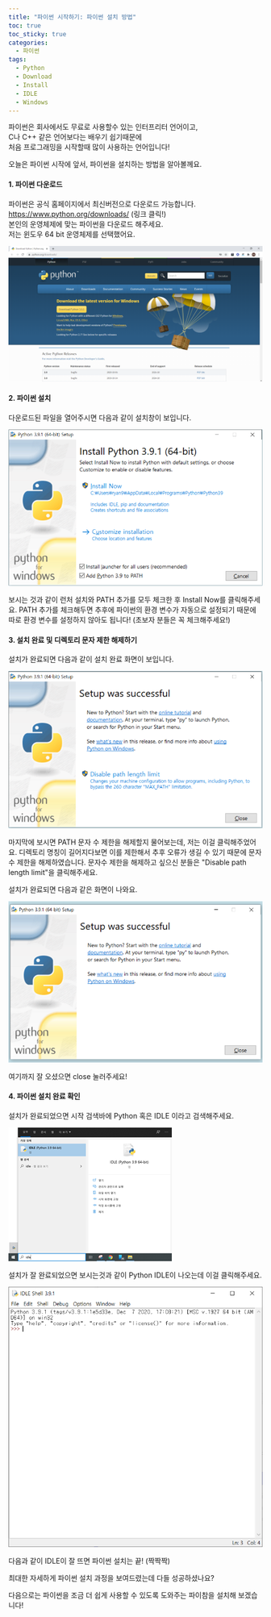 ```yaml
---
title: "파이썬 시작하기: 파이썬 설치 방법"
toc: true
toc_sticky: true
categories:
  - 파이썬
tags:
  - Python
  - Download
  - Install
  - IDLE
  - Windows
---
```


파이썬은 회사에서도 무료로 사용할수 있는 인터프리터 언어이고,  
C나 C++ 같은 언어보다는 배우기 쉽기때문에  
처음 프로그래밍을 시작할때 많이 사용하는 언어입니다!  

오늘은 파이썬 시작에 앞서, 파이썬을 설치하는 방법을 알아볼께요.  

#### 1. 파이썬 다운로드  
파이썬은 공식 홈페이지에서 최신버전으로 다운로드 가능합니다.   
<https://www.python.org/downloads/>  (링크 클릭!)  
본인의 운영체제에 맞는 파이썬을 다운로드 해주세요.  
저는 윈도우 64 bit 운영체제를 선택했어요.  

![homepage](/assets/images/2021-01-25-how-to-download-python/homepage.PNG)


#### 2. 파이썬 설치
다운로드된 파일을 열어주시면 다음과 같이 설치창이 보입니다.  

![setup](/assets/images/2021-01-25-how-to-download-python/setup.PNG)  

보시는 것과 같이 런처 설치와 PATH 추가를 모두 체크한 후 Install Now를 클릭해주세요. PATH 추가를 체크해두면 추후에 파이썬의 환경 변수가 자동으로 설정되기 때문에 따로 환경 변수를 설정하지 않아도 됩니다! (초보자 분들은 꼭 체크해주세요!)

#### 3. 설치 완료 및 디렉토리 문자 제한 해제하기
설치가 완료되면 다음과 같이 설치 완료 화면이 보입니다.   

![setup_successful](/assets/images/2021-01-25-how-to-download-python/setup_successful.PNG)  

마지막에 보시면 PATH 문자 수 제한을 해제할지 물어보는데, 저는 이걸 클릭해주었어요. 디렉토리 명칭이 길어지다보면 이를 제한해서 추후 오류가 생길 수 있기 때문에 문자수 제한을 해제하였습니다. 문자수 제한을 해제하고 싶으신 분들은 "Disable path length limit"을 클릭해주세요.  

설치가 완료되면 다음과 같은 화면이 나와요.  

![setup_successful_2](/assets/images/2021-01-25-how-to-download-python/setup_successful_2.PNG)  

여기까지 잘 오셨으면 close 눌러주세요!

#### 4. 파이썬 설치 완료 확인
설치가 완료되었으면 시작 검색바에 Python 혹은 IDLE 이라고 검색해주세요.  

![setup_finished](/assets/images/2021-01-25-how-to-download-python/setup_finished.png)  

설치가 잘 완료되었으면 보시는것과 같이 Python IDLE이 나오는데 이걸 클릭해주세요.

![python_screen](/assets/images/2021-01-25-how-to-download-python/python_screen.PNG)  

다음과 같이 IDLE이 잘 뜨면 파이썬 설치는 끝! (짝짝짝)  

최대한 자세하게 파이썬 설치 과정을 보여드렸는데 다들 성공하셨나요?  

다음으로는 파이썬을 조금 더 쉽게 사용할 수 있도록 도와주는 파이참을 설치해 보겠습니다!
